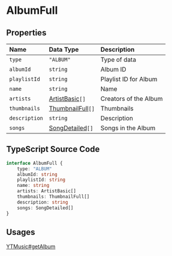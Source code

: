 # AlbumFull

## Properties

| Name          | Data Type                                 | Description           |
| :------------ | :---------------------------------------- | :-------------------- |
| `type`        | `"ALBUM"`                                 | Type of data          |
| `albumId`     | `string`                                  | Album ID              |
| `playlistId`  | `string`                                  | Playlist ID for Album |
| `name`        | `string`                                  | Name                  |
| `artists`     | [ArtistBasic](./ArtistBasic.html)`[]`     | Creators of the Album |
| `thumbnails`  | [ThumbnailFull](./ThumbnailFull.html)`[]` | Thumbnails            |
| `description` | `string`                                  | Description           |
| `songs`       | [SongDetailed](./SongDetailed.html)`[]`   | Songs in the Album    |

## TypeScript Source Code

```ts
interface AlbumFull {
	type: "ALBUM"
	albumId: string
	playlistId: string
	name: string
	artists: ArtistBasic[]
	thumbnails: ThumbnailFull[]
	description: string
	songs: SongDetailed[]
}
```

## Usages

[YTMusic#getAlbum](../ytmusic/getAlbum.md)
